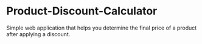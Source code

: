 # Product-Discount-Calculator
Simple web application that helps you determine the final price of a product after applying a discount.

